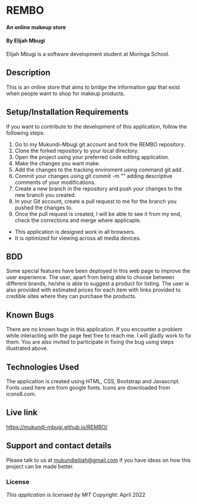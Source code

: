 # REMBO
#### An online makeup store
#### By **Elijah Mbugi**
Elijah Mbugi is a software development student at Moringa School.
## Description
This is an online store that aims to bridge the information gap that exist when people want to shop for makeup products.
## Setup/Installation Requirements
If you want to contribute to the development of this application, follow the following steps:
1. Go to my Mukundi-Mbugi git account and fork the REMBO repository.
2. Clone the forked repository to your local directory.
3. Open the project using your preferred code editing application.
4. Make the changes you want make.
5. Add the changes to the tracking enviroment using command git add .
6. Commit your changes using git commit -m "" adding descriptive comments of your modifications.
7. Create a new branch in the repository and push your changes to the new branch you created.
8. In your Git account, create a pull request to me for the branch you pushed the changes to.
9. Once the pull request is created, I will be able to see it from my end, check the corrections and merge where applicaple.
* This application is designed work in all browsers.
* It is optimized for viewing across all media devices.
## BDD
Some special features have been deployed in this web page to improve the user experience. The user, apart from being able to choose between different brands, he/she is able to suggest a product for listing. The user is also provided with estimated prices for each item with links provided to credible sites where they can purchase the products.
## Known Bugs
There are no known bugs in this application. If you encounter a problem while interacting with the page feel free to reach me. I will gladly work to fix them. You are also invited to participate in fixing the bug using steps illustrated above.
## Technologies Used
The application is created using HTML, CSS, Bootstrap and Javascript.
Fonts used here are from google fonts.
Icons are downloaded from icons8.com.
## Live link
https://mukundi-mbugi.github.io/REMBO/

## Support and contact details
Please talk to us at mukundielijah@gmail.com if you have ideas on how this project can be made better. 
### License
*This application is licensed by MIT*
Copyright: April 2022